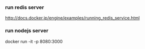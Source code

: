 ### run redis server
http://docs.docker.jp/engine/examples/running_redis_service.html

### run nodejs server
docker run -it -p 8080:3000
